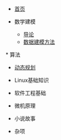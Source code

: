 * [首页](/)

  

* 数学建模

  * [导论](/mathworks/introduction.md)
  * [数据建模方法](/mathworks/data-modeling.md)

​* 算法
  * [动态规划](/algorithms/dynamic-programming.md)

* Linux基础知识

* 软件工程基础

* 微机原理

* 小说故事

* 杂项